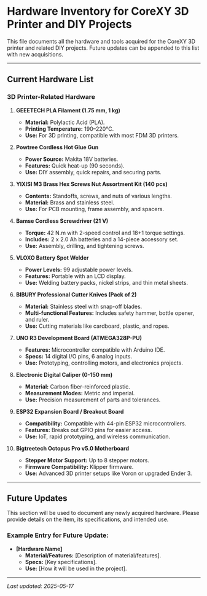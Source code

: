 # Hardware Inventory for CoreXY 3D Printer and DIY Projects

This file documents all the hardware and tools acquired for the CoreXY 3D printer and related DIY projects. Future updates can be appended to this list with new acquisitions.

---

## Current Hardware List

### 3D Printer-Related Hardware
1. **GEEETECH PLA Filament (1.75 mm, 1 kg)**
   - **Material:** Polylactic Acid (PLA).
   - **Printing Temperature:** 190–220°C.
   - **Use:** For 3D printing, compatible with most FDM 3D printers.

2. **Powtree Cordless Hot Glue Gun**
   - **Power Source:** Makita 18V batteries.
   - **Features:** Quick heat-up (90 seconds).
   - **Use:** DIY assembly, quick repairs, and securing parts.

3. **YIXISI M3 Brass Hex Screws Nut Assortment Kit (140 pcs)**
   - **Contents:** Standoffs, screws, and nuts of various lengths.
   - **Material:** Brass and stainless steel.
   - **Use:** For PCB mounting, frame assembly, and spacers.

4. **Bamse Cordless Screwdriver (21 V)**
   - **Torque:** 42 N.m with 2-speed control and 18+1 torque settings.
   - **Includes:** 2 x 2.0 Ah batteries and a 14-piece accessory set.
   - **Use:** Assembly, drilling, and tightening screws.

5. **VLOXO Battery Spot Welder**
   - **Power Levels:** 99 adjustable power levels.
   - **Features:** Portable with an LCD display.
   - **Use:** Welding battery packs, nickel strips, and thin metal sheets.

6. **BIBURY Professional Cutter Knives (Pack of 2)**
   - **Material:** Stainless steel with snap-off blades.
   - **Multi-functional Features:** Includes safety hammer, bottle opener, and ruler.
   - **Use:** Cutting materials like cardboard, plastic, and ropes.

7. **UNO R3 Development Board (ATMEGA328P-PU)**
   - **Features:** Microcontroller compatible with Arduino IDE.
   - **Specs:** 14 digital I/O pins, 6 analog inputs.
   - **Use:** Prototyping, controlling motors, and electronics projects.

8. **Electronic Digital Caliper (0-150 mm)**
   - **Material:** Carbon fiber-reinforced plastic.
   - **Measurement Modes:** Metric and imperial.
   - **Use:** Precision measurement of parts and tolerances.

9. **ESP32 Expansion Board / Breakout Board**
   - **Compatibility:** Compatible with 44-pin ESP32 microcontrollers.
   - **Features:** Breaks out GPIO pins for easier access.
   - **Use:** IoT, rapid prototyping, and wireless communication.

10. **Bigtreetech Octopus Pro v5.0 Motherboard**
    - **Stepper Motor Support:** Up to 8 stepper motors.
    - **Firmware Compatibility:** Klipper firmware.
    - **Use:** Advanced 3D printer setups like Voron or upgraded Ender 3.

---

## Future Updates
This section will be used to document any newly acquired hardware. Please provide details on the item, its specifications, and intended use.

### Example Entry for Future Update:
- **[Hardware Name]**
  - **Material/Features:** [Description of material/features].
  - **Specs:** [Key specifications].
  - **Use:** [How it will be used in the project].

---

_Last updated: 2025-05-17_
